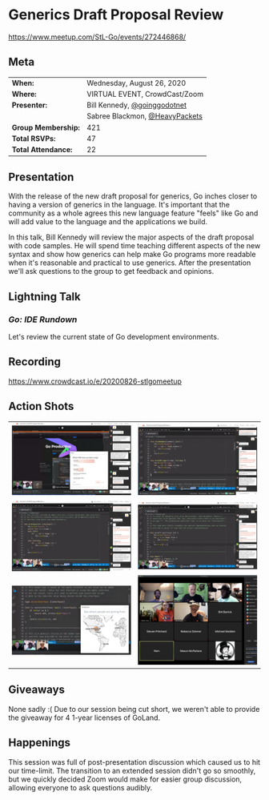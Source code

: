# Generics Draft Proposal Review
https://www.meetup.com/StL-Go/events/272446868/

## Meta 
| | |
| --- | --- |
| **When:** | Wednesday, August 26, 2020 |
| **Where:** | VIRTUAL EVENT, CrowdCast/Zoom |
| **Presenter:** | Bill Kennedy, [@goinggodotnet](https://twitter.com/goinggodotnet) |
| | Sabree Blackmon, [@HeavyPackets](https://twitter.com/HeavyPackets) |
| **Group Membership:** | 421 |
| **Total RSVPs:** | 47 |
| **Total Attendance:** | 22 |

## Presentation
With the release of the new draft proposal for generics, Go inches closer to having a version of generics in the language. It's important that the community as a whole agrees this new language feature "feels" like Go and will add value to the language and the applications we build.

In this talk, Bill Kennedy will review the major aspects of the draft proposal with code samples. He will spend time teaching different aspects of the new syntax and show how generics can help make Go programs more readable when it's reasonable and practical to use generics. After the presentation we'll ask questions to the group to get feedback and opinions.

## Lightning Talk
### _Go: IDE Rundown_
Let's review the current state of Go development environments.

## Recording
https://www.crowdcast.io/e/20200826-stlgomeetup

## Action Shots
|  |  |
| --- | --- |
| ![](images/20200826-01.png) | ![](images/20200826-02.png) |
| ![](images/20200826-03.png) | ![](images/20200826-04.png) |
| ![](images/20200826-05.png) | ![](images/20200826-06.png) |

## Giveaways
None sadly :(  Due to our session being cut short, we weren't able to provide the giveaway for 4 1-year licenses of GoLand.

## Happenings
This session was full of post-presentation discussion which caused us to hit our time-limit. The transition to an extended session didn't go so smoothly, but we quickly decided Zoom would make for easier group discussion, allowing everyone to ask questions audibly. 